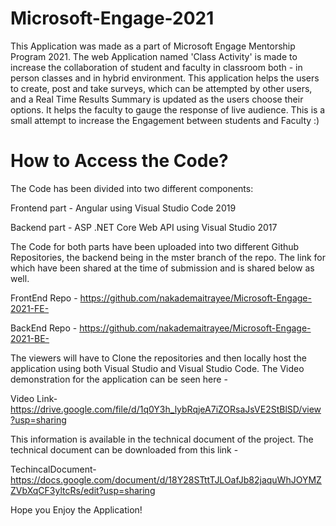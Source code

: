 # Microsoft-Engage-2021
This Application was made as a part of Microsoft Engage Mentorship Program 2021. The web Application named 'Class Activity' is made to increase the collaboration of student and faculty in classroom both - in person classes and in hybrid environment. This application helps the users to create, post and take surveys, which can be attempted by other users, and a Real Time Results Summary is updated as the users choose their options. It helps the faculty to gauge the response of live audience. This is a small attempt to increase the Engagement between students and Faculty :) 


# How to Access the Code?
The Code has been divided into two different components:

Frontend part - Angular using Visual Studio Code 2019

Backend part - ASP .NET Core Web API using Visual Studio 2017

The Code for both parts have been uploaded into two different Github Repositories, the backend being in the mster branch of the repo. The link for which have been shared at the time of submission and is shared below as well.

 FrontEnd Repo - https://github.com/nakademaitrayee/Microsoft-Engage-2021-FE-
 
 BackEnd Repo - https://github.com/nakademaitrayee/Microsoft-Engage-2021-BE-

The viewers will have to Clone the repositories and then locally host the application using both Visual Studio and Visual Studio Code. The Video demonstration for the application can be seen		here - 

 Video Link- https://drive.google.com/file/d/1q0Y3h_lybRqjeA7iZORsaJsVE2StBlSD/view?usp=sharing

This information is available in the technical document of the project. The technical document can be downloaded from this link - 
 
 TechincalDocument-https://docs.google.com/document/d/18Y28STttTJLOafJb82jaquWhJOYMZZVbXqCF3yltcRs/edit?usp=sharing


Hope you Enjoy the Application!
